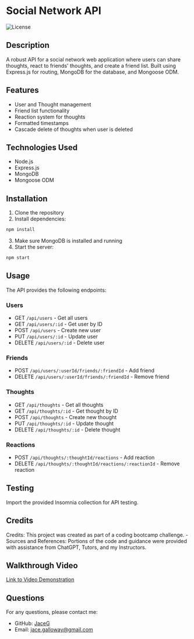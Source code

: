# Social Network API

![License](https://img.shields.io/badge/License-MIT-blue.svg)

## Description
A robust API for a social network web application where users can share thoughts, react to friends' thoughts, and create a friend list. Built using Express.js for routing, MongoDB for the database, and Mongoose ODM.

## Features
- User and Thought management
- Friend list functionality
- Reaction system for thoughts
- Formatted timestamps
- Cascade delete of thoughts when user is deleted

## Technologies Used
- Node.js
- Express.js
- MongoDB
- Mongoose ODM

## Installation
1. Clone the repository
2. Install dependencies:
```bash
npm install
```
3. Make sure MongoDB is installed and running
4. Start the server:
```bash
npm start
```

## Usage
The API provides the following endpoints:

### Users
- GET `/api/users` - Get all users
- GET `/api/users/:id` - Get user by ID
- POST `/api/users` - Create new user
- PUT `/api/users/:id` - Update user
- DELETE `/api/users/:id` - Delete user

### Friends
- POST `/api/users/:userId/friends/:friendId` - Add friend
- DELETE `/api/users/:userId/friends/:friendId` - Remove friend

### Thoughts
- GET `/api/thoughts` - Get all thoughts
- GET `/api/thoughts/:id` - Get thought by ID
- POST `/api/thoughts` - Create new thought
- PUT `/api/thoughts/:id` - Update thought
- DELETE `/api/thoughts/:id` - Delete thought

### Reactions
- POST `/api/thoughts/:thoughtId/reactions` - Add reaction
- DELETE `/api/thoughts/:thoughtId/reactions/:reactionId` - Remove reaction

## Testing
Import the provided Insomnia collection for API testing.

## Credits

Credits: This project was created as part of a coding bootcamp challenge. - Sources and References: Portions of the code and guidance were provided with assistance from ChatGPT, Tutors, and my Instructors.

## Walkthrough Video
[Link to Video Demonstration](https://drive.google.com/file/d/1VNyI7fumdOaYgRF91ddvDEMG6P-s06rD/view?usp=sharing)

## Questions
For any questions, please contact me:
- GitHub: [JaceG](https://github.com/JaceG)
- Email: jace.galloway@gmail.com
